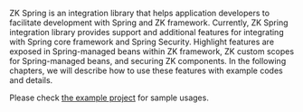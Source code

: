 ZK Spring is an integration library that helps application developers to
facilitate development with Spring and ZK framework. Currently, ZK
Spring integration library provides support and additional features for
integrating with Spring core framework and Spring Security. Highlight
features are exposed in Spring-managed beans within ZK framework, ZK
custom scopes for Spring-managed beans, and securing ZK components. In
the following chapters, we will describe how to use these features with
example codes and details.

Please check [the example project](https://github.com/zkoss/zkspring/tree/master/zkspringessentials/zkspringcoresec)
for sample usages.
